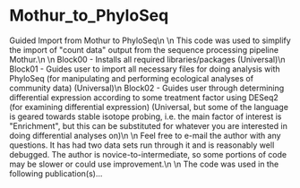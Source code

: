 Mothur_to_PhyloSeq
==================
Guided Import from Mothur to PhyloSeq\n
\n
This code was used to simplify the import of "count data" output from the sequence processing pipeline Mothur.\n
\n
Block00 - Installs all required libraries/packages  (Universal)\n
Block01 - Guides user to import all necessary files for doing analysis with PhyloSeq (for manipulating and performing ecological analyses of community data)	(Universal)\n
Block02 - Guides user through determining differential expression according to some treatment factor using DESeq2 (for examining differential expression) (Universal, but some of the language is geared towards stable isotope probing, i.e. the main factor of interest is "Enrichment", but this can be substituted for whatever you are interested in doing differential analyses on)\n
\n
Feel free to e-mail the author with any questions. It has had two data sets run through it and is reasonably well debugged. The author is novice-to-intermediate, so some portions of code may be slower or could use improvement.\n
\n
The code was used in the following publication(s)...
